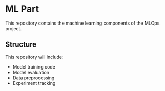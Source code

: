 # ML Part

This repository contains the machine learning components of the MLOps project.

## Structure

This repository will include:
- Model training code
- Model evaluation
- Data preprocessing
- Experiment tracking 